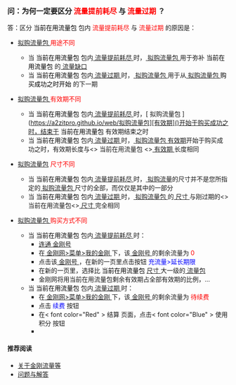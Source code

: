 ### 问：为何一定要区分<font color="Red"> 流量提前耗尽 </font>与<font color="Red"> 流量过期 </font>？
答：区分<font color="Black"> 当前在用流量包 </font>包内<font color="Red"> 流量提前耗尽 </font>与<font color="Red"> 流量过期 </font>的原因是：

- [ 拟购流量包 ](https://a2zitpro.github.io/web/拟购流量包)<font color="Red"> 用途不同 </font>
  - 当<font color="Black"> 当前在用流量包 </font>包内[ 流量提前耗尽 ](https://a2zitpro.github.io/web/流量提前耗尽的识别)时，[ 拟购流量包 ](https://a2zitpro.github.io/web/流量包)用于弥补<font color="Black"> 当前在用流量包 </font>的[ 流量缺口 ](https://a2zitpro.github.io/web/流量)
  - 当<font color="Black"> 当前在用流量包 </font>包内[ 流量过期 ](https://a2zitpro.github.io/web/流量过期的识别)时，[ 拟购流量包 ](https://a2zitpro.github.io/web/拟购流量包)用于从[ 拟购流量包 ](https://a2zitpro.github.io/web/拟购流量包)<font color="Black"> 购买成功之时开始 </font>的下一期
- [ 拟购流量包 ](https://a2zitpro.github.io/web/拟购流量包)<font color="Red"> 有效期不同 </font>
  - 当<font color="Black"> 当前在用流量包 </font>包内[ 流量提前耗尽 ](https://a2zitpro.github.io/web/流量提前耗尽的识别)时，[ 拟购流量包 ](https://a2zitpro.github.io/web/拟购流量包][有效期]()开始于购买成功之时，结束于<font color="Black"> 当前在用流量包 </font>有效期结束之时
  - 当<font color="Black"> 当前在用流量包 </font>包内[ 流量过期 ](https://a2zitpro.github.io/web/流量过期的识别)时，[ 拟购流量包 ](https://a2zitpro.github.io/web/拟购流量包)[有效期]()开始于购买成功之时，有效期长度与<> 当前在用流量包 <>[ 有效期 ]() 长度相同
- [ 拟购流量包](https://a2zitpro.github.io/web/拟购流量包)<font color="Red"> 尺寸不同 </font>
  - 当<font color="Black"> 当前在用流量包 </font>包内[ 流量提前耗尽 ](https://a2zitpro.github.io/web/流量提前耗尽的识别)时，[ 拟购流量](https://a2zitpro.github.io/web/拟购流量)的尺寸并不是您所指定的[ 拟购流量包 ](https://a2zitpro.github.io/web/拟购流量包)尺寸的全部，而仅仅是其中的一部分
  - 当<font color="Black"> 当前在用流量包 </font>包内[ 流量过期 ](https://a2zitpro.github.io/web/流量过期的识别)时，[ 拟购流量包 ](https://a2zitpro.github.io/web/拟购流量包)的[ 尺寸 ](https://a2zitpro.github.io/web/流量包尺寸)与刚过期的<>当前在用流量包<>[ 尺寸 ](https://a2zitpro.github.io/web/流量包尺寸) 完全相同

- [ 拟购流量包 ](https://a2zitpro.github.io/web/拟购流量包)<font color="Red"> 购买方式不同 </font>
  - 当<font color="Black"> 当前在用流量包 </font>包内[ 流量提前耗尽 ](https://a2zitpro.github.io/web/流量提前耗尽的识别)时：
    - [ 连通 ](https://a2zitpro.github.io/web/主号和副号的用途)[ 金刚号 ](https://a2zitpro.github.io/web/金刚号)
    - 在[ 金刚网>菜单>我的金刚 ](https://www.atozitpro.net/zh/my-account/)下，该[ 金刚号 ](https://a2zitpro.github.io/web/金刚号)的剩余流量为<font color="Red"> 0 </font>
    - 点击该[ 金刚号 ](https://a2zitpro.github.io/web/金刚号)，在新的一页里点击按钮<font color="Blue"> 充流量>延长期限 </font>
    - 在新的一页里，选择比<font color="Black"> 当前在用流量包 </font>[ 尺寸 ](https://a2zitpro.github.io/web/流量包尺寸)大一级的[ 流量包 ](https://a2zitpro.github.io/web/流量包)
    - 金刚网将用当前在用流量包剩余有效期占全部有效期的比例，...
  - 当<font color="Black"> 当前在用流量包 </font>包内[ 流量过期 ](https://a2zitpro.github.io/web/流量过期的识别)时：
    - 在[ 金刚网>菜单>我的金刚 ](https://www.atozitpro.net/zh/my-account/)下，该[ 金刚号 ](https://a2zitpro.github.io/web/金刚号)的剩余流量为<font color="Red"> 待续费 </font>
    - 点击<font color="Blue" > 续费 </font>按钮
    - 在< font color="Red" > 结算 </font>页面，点击< font color="Blue" > 使用积分 </font>按钮
    - 
#### 推荐阅读
- [关于金刚流量等](https://a2zitpro.github.io/web/列表-流量及相关问题)
- [问题与解答](https://a2zitpro.github.io/web/列表-问题与解答)

